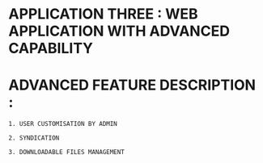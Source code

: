 # APPLICATION THREE :  WEB APPLICATION WITH ADVANCED CAPABILITY 


# ADVANCED FEATURE DESCRIPTION :
 
    1. USER CUSTOMISATION BY ADMIN 
     
    2. SYNDICATION

    3. DOWNLOADABLE FILES MANAGEMENT



